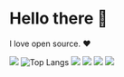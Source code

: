 # Hello there 👋

I love open source. ❤️

![](http://github-profile-summary-cards.vercel.app/api/cards/profile-details?username=murataslaneu&theme=2077)
![Top Langs](https://github-readme-stats.vercel.app/api/top-langs/?username=murataslaneu&layout=compact)
![](http://github-profile-summary-cards.vercel.app/api/cards/repos-per-language?username=murataslaneu&theme=2077)
![](http://github-profile-summary-cards.vercel.app/api/cards/most-commit-language?username=murataslaneu&theme=2077)
![](http://github-profile-summary-cards.vercel.app/api/cards/stats?username=murataslaneu&theme=2077)
![](http://github-profile-summary-cards.vercel.app/api/cards/productive-time?username=murataslaneu&theme=2077&utcOffset=8)
